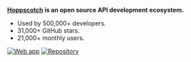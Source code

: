 **[Hoppscotch](https://hoppscotch.io) is an open source API development ecosystem.**

- Used by 500,000+ developers.
- 31,000+ GitHub stars.
- 21,000+ monthly users.

[![Web app](https://img.shields.io/badge/Web%20App%20→-10b981)](https://hoppscotch.io) [![Repository](https://img.shields.io/badge/Repository-666?logo=github)](https://hoppscotch.io)
